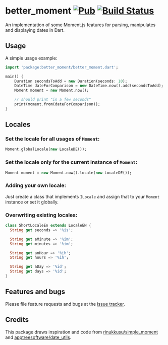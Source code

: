 # better_moment [![Pub](https://img.shields.io/pub/v/better_moment.svg)](https://pub.dartlang.org/packages/better_moment) [![Build Status](https://travis-ci.org/Avyiel/better_moment.svg?branch=master)](https://travis-ci.org/Avyiel/better_moment)
An implementation of some Moment.js features for parsing, manipulates and displaying dates in Dart.

## Usage

A simple usage example:

```dart
import 'package:better_moment/better_moment.dart';

main() {
    Duration secondsToAdd = new Duration(seconds: 10);
    DateTime dateForComparison = new DateTime.now().add(secondsToAdd);
    Moment moment = new Moment.now();

    // should print "in a few seconds"
    print(moment.from(dateForComparison));
}
```

## Locales

### Set the locale for all usages of `Moment`:

```dart
Moment.globalLocale(new LocaleDE());
```

### Set the locale only for the current instance of `Moment`:

```dart
Moment moment = new Moment.now().locale(new LocaleDE());
```

### Adding your own locale:

Just create a class that implements `ILocale` and assign that to your `Moment` instance or set it globally.


### Overwriting existing locales:

```dart
class ShortLocaleEn extends LocaleEN {
  String get seconds => '%is';

  String get aMinute => '%im';
  String get minutes => '%im';

  String get anHour => '%ih';
  String get hours => '%ih';

  String get aDay => '%id';
  String get days => '%id';
}
```

## Features and bugs

Please file feature requests and bugs at the [issue tracker][tracker].

[tracker]: https://github.com/Avyiel/better_moment/issues

## Credits

This package draws inspiration and code from [rinukkusu/simple_moment](https://github.com/rinukkusu/simple_moment) and [apptreesoftware/date_utils](https://github.com/apptreesoftware/date_utils).
